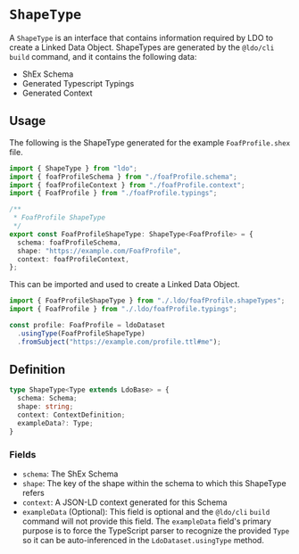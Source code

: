 # `ShapeType`

A `ShapeType` is an interface that contains information required by LDO to create a Linked Data Object. ShapeTypes are generated by the `@ldo/cli` `build` command, and it contains the following data:

 - ShEx Schema
 - Generated Typescript Typings
 - Generated Context


## Usage

The following is the ShapeType generated for the example `FoafProfile.shex` file.
```typescript
import { ShapeType } from "ldo";
import { foafProfileSchema } from "./foafProfile.schema";
import { foafProfileContext } from "./foafProfile.context";
import { FoafProfile } from "./foafProfile.typings";

/**
 * FoafProfile ShapeType
 */
export const FoafProfileShapeType: ShapeType<FoafProfile> = {
  schema: foafProfileSchema,
  shape: "https://example.com/FoafProfile",
  context: foafProfileContext,
};
```

This can be imported and used to create a Linked Data Object.
```typescript
import { FoafProfileShapeType } from "./.ldo/foafProfile.shapeTypes";
import { FoafProfile } from "./.ldo/foafProfile.typings";

const profile: FoafProfile = ldoDataset
  .usingType(FoafProfileShapeType)
  .fromSubject("https://example.com/profile.ttl#me");
```

## Definition

```typescript
type ShapeType<Type extends LdoBase> = {
  schema: Schema;
  shape: string;
  context: ContextDefinition;
  exampleData?: Type;
}
```

### Fields
 - `schema`: The ShEx Schema
 - `shape`: The key of the shape within the schema to which this ShapeType refers
 - `context`: A JSON-LD context generated for this Schema
 - `exampleData` (Optional): This field is optional and the `@ldo/cli` `build` command will not provide this field. The `exampleData` field's primary purpose is to force the TypeScript parser to recognize the provided `Type` so it can be auto-inferenced in the `LdoDataset.usingType` method.
